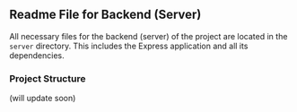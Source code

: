 ## Readme File for Backend (Server)

All necessary files for the backend (server) of the project are located in the `server` directory. This includes the Express application and all its dependencies.

### Project Structure
(will update soon)
